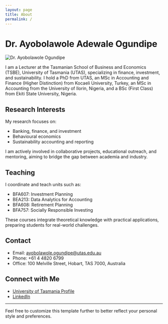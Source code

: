 ```yaml
---
layout: page
title: About
permalink: /
---
```


# Dr. Ayobolawole Adewale Ogundipe

![Dr. Ayobolawole Ogundipe](images/ayobolawole.jpg)

I am a Lecturer at the Tasmanian School of Business and Economics (TSBE), University of Tasmania (UTAS), specializing in finance, investment, and sustainability. I hold a PhD from UTAS, an MSc in Accounting and Finance (Higher Distinction) from Kocaeli University, Turkey, an MSc in Accounting from the University of Ilorin, Nigeria, and a BSc (First Class) from Ekiti State University, Nigeria.

## Research Interests

My research focuses on:

- Banking, finance, and investment
- Behavioural economics
- Sustainability accounting and reporting

I am actively involved in collaborative projects, educational outreach, and mentoring, aiming to bridge the gap between academia and industry.

## Teaching

I coordinate and teach units such as:

- BFA607: Investment Planning
- BEA213: Data Analytics for Accounting
- BFA608: Retirement Planning
- BFA757: Socially Responsible Investing

These courses integrate theoretical knowledge with practical applications, preparing students for real-world challenges.

## Contact

- Email: [ayobolawole.ogundipe@utas.edu.au](mailto:ayobolawole.ogundipe@utas.edu.au)
- Phone: +61 4 4820 6799
- Office: 100 Melville Street, Hobart, TAS 7000, Australia

## Connect with Me

- [University of Tasmania Profile](https://discover.utas.edu.au/ayobolawole.ogundipe)
- [LinkedIn](https://www.linkedin.com/in/ayobolawole/)

---

Feel free to customize this template further to better reflect your personal style and preferences.
